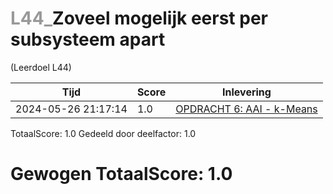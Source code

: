 #  <font color="#999999">L44_</font>Zoveel mogelijk eerst per subsysteem apart                                                                                            
(Leerdoel L44)

|Tijd|Score|Inlevering|
|---|---|---|
|2024-05-26 21:17:14 |1.0|<a href="https://canvas.hu.nl//courses/39753/assignments/284178/submissions/88779">OPDRACHT 6: AAI - k-Means</a>|

TotaalScore: 1.0
Gedeeld door deelfactor: 1.0
# Gewogen TotaalScore: 1.0
